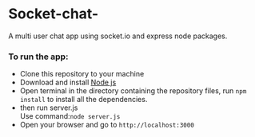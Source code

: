# Socket-chat-
A multi user chat app using socket.io and express node packages.

<h3>To run the app:</h3>
<ul>
  <li>Clone this repository to your machine</li>
  <li>Download and install <a href="https://nodejs.org/dist/v8.11.1/node-v8.11.1-x64.msi">Node js</a></li>
  <li>Open terminal in the directory containing the repository files, run <code>npm install</code> to install all the dependencies.</li>
  <li>then run server.js <br>
      Use command:<code>node server.js</code>
  </li>
  <li>Open your browser and go to <code>http://localhost:3000</code></li>
</ul>
